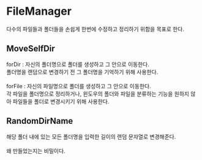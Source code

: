 # FileManager
다수의 파일들과 폴더들을 손쉽게 한번에 수정하고 정리하기 위함을 목표로 한다.<br>

<h2>MoveSelfDir</h2>
forDir : 자신의 폴더명으로 폴더를 생성하고 그 안으로 이동한다. <br>
폴더명을 랜덤으로 변경하기 전 그 폴더명을 기억하기 위해 사용한다. <br>
<br>
forFile : 자신의 파일명으로 폴더를 생성하고 그 안으로 이동한다. <br>
각 파일을 폴더명으로 정리하거나, 윈도우의 폴더와 파일을 분류하는 기능을 원하지 않아 파일들을 폴더로 변경시키기 위해 사용한다. <br>

<h2>RandomDirName</h2>
해당 폴더 내에 있는 모든 폴더명을 입력한 길이의 랜덤 문자열로 변경해준다.<br><br>
왜 만들었는지는 비밀이다. <br>
